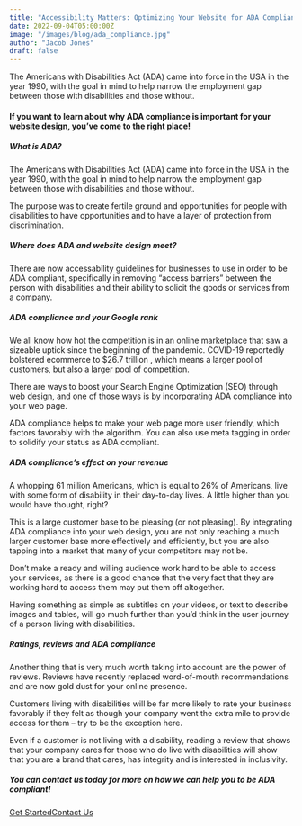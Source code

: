 ```yaml
---
title: "Accessibility Matters: Optimizing Your Website for ADA Compliance"
date: 2022-09-04T05:00:00Z
image: "/images/blog/ada_compliance.jpg"
author: "Jacob Jones"
draft: false
---
```


The Americans with Disabilities Act (ADA) came into force in the USA in the year 1990, with the goal in mind to help narrow the employment gap between those with disabilities and those without.


#### If you want to learn about why ADA compliance is important for your website design, you’ve come to the right place!

##### What is ADA?

The Americans with Disabilities Act (ADA) came into force in the USA in the year 1990, with the goal in mind to help narrow the employment gap between those with disabilities and those without.

The purpose was to create fertile ground and opportunities for people with disabilities to have opportunities and to have a layer of protection from discrimination.

##### Where does ADA and website design meet?

There are now accessability guidelines for businesses to use in order to be ADA compliant, specifically in removing “access barriers” between the person with disabilities and their ability to solicit the goods or services from a company.

##### ADA compliance and your Google rank

We all know how hot the competition is in an online marketplace that saw a sizeable uptick since the beginning of the pandemic. COVID-19 reportedly bolstered ecommerce to $26.7 trillion , which means a larger pool of customers, but also a larger pool of competition.

There are ways to boost your Search Engine Optimization (SEO) through web design, and one of those ways is by incorporating ADA compliance into your web page.

ADA compliance helps to make your web page more user friendly, which factors favorably with the algorithm. You can also use meta tagging in order to solidify your status as ADA compliant.

<!--
> Lorem ipsum dolor sit amet, consectetur adipisci elit, sed eiusmod tempor incidunt ut labore et dolore magna aliqua. Ut enim ad minim veniam, quis nostrum
>
> <cite>Esther Howard</cite><br> <span>CEO & Founder</span>
-->
##### ADA compliance’s effect on your revenue

A whopping 61 million Americans, which is equal to 26% of Americans, live with some form of disability in their day-to-day lives. A little higher than you would have thought, right?

This is a large customer base to be pleasing (or not pleasing). By integrating ADA compliance into your web design, you are not only reaching a much larger customer base more effectively and efficiently, but you are also tapping into a market that many of your competitors may not be.

Don’t make a ready and willing audience work hard to be able to access your services, as there is a good chance that the very fact that they are working hard to access them may put them off altogether.

Having something as simple as subtitles on your videos, or text to describe images and tables, will go much further than you’d think in the user journey of a person living with disabilities.

##### Ratings, reviews and ADA compliance

Another thing that is very much worth taking into account are the power of reviews. Reviews have recently replaced word-of-mouth recommendations and are now gold dust for your online presence.

Customers living with disabilities will be far more likely to rate your business favorably if they felt as though your company went the extra mile to provide access for them – try to be the exception here.

Even if a customer is not living with a disability, reading a review that shows that your company cares for those who do live with disabilities will show that you are a brand that cares, has integrity and is interested in inclusivity.

##### You can contact us today for more on how we can help you to be ADA compliant!
  
  <nav><a data-aos="fade-up-sm" id="js-seo_page2_cta" href="/interstellar-website/contact/" data-n55-enchanted-cta="" data-n55-enchanted-cta-ambient="emit" data-n55-enchanted-cta-dont-touch="true" data-n55-enchanted-cta-shape-off="true" data-n55-enchanted-cta-hover-an="true" data-n55-enchanted-cta-size="large" data-n55-theme="brand" data-n55-wired4sound-click="vibrate"><span data-n55-wired4sound-hover="3">Get Started</span><span>Contact Us</span></a></nav>